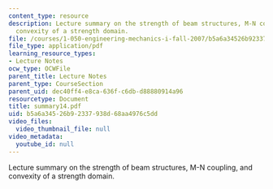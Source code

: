 ```yaml
---
content_type: resource
description: Lecture summary on the strength of beam structures, M-N coupling, and
  convexity of a strength domain.
file: /courses/1-050-engineering-mechanics-i-fall-2007/b5a6a34526b92337938d68aa4976c5dd_summary14.pdf
file_type: application/pdf
learning_resource_types:
- Lecture Notes
ocw_type: OCWFile
parent_title: Lecture Notes
parent_type: CourseSection
parent_uid: dec40ff4-e8ca-636f-c6db-d88880914a96
resourcetype: Document
title: summary14.pdf
uid: b5a6a345-26b9-2337-938d-68aa4976c5dd
video_files:
  video_thumbnail_file: null
video_metadata:
  youtube_id: null
---
```

Lecture summary on the strength of beam structures, M-N coupling, and convexity of a strength domain.

